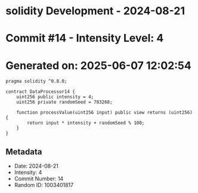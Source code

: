 ﻿# solidity Development - 2024-08-21
# Commit #14 - Intensity Level: 4
# Generated on: 2025-06-07 12:02:54
```solidity
pragma solidity ^0.8.0;

contract DataProcessor14 {
    uint256 public intensity = 4;
    uint256 private randomSeed = 783268;

    function processValue(uint256 input) public view returns (uint256) {
        return input * intensity + randomSeed % 100;
    }
}
```
## Metadata
- Date: 2024-08-21
- Intensity: 4
- Commit Number: 14
- Random ID: 1003401817
